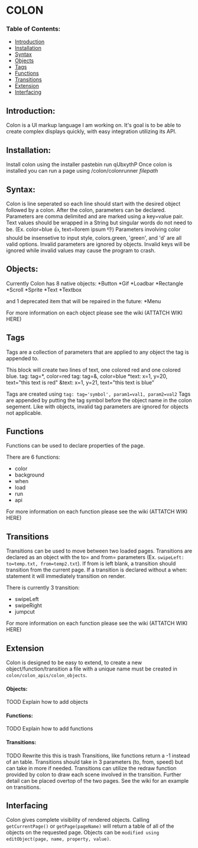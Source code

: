 # COLON

### Table of Contents:
* [Introduction](https://github.com/Trevor-Johannessen/markup#Introduction)
* [Installation](https://github.com/Trevor-Johannessen/markup#Installation)
* [Syntax](https://github.com/Trevor-Johannessen/markup#Syntax)
* [Objects](https://github.com/Trevor-Johannessen/markup#Objects)
* [Tags](https://github.com/Trevor-Johannessen/markup#Tags)
* [Functions](https://github.com/Trevor-Johannessen/markup#Functions)
* [Transitions](https://github.com/Trevor-Johannessen/markup#Transitions)
* [Extension](https://github.com/Trevor-Johannessen/markup#Extension)
* [Interfacing](https://github.com/Trevor-Johannessen/markup#Interfacing)


## Introduction:

Colon is a UI markup language I am working on. It's goal is to be able to create complex displays quickly, with easy integration utilizing its API.


## Installation:

Install colon using the installer pastebin run qUbxythP
Once colon is installed you can run a page using /colon/colonrunner *filepath*


## Syntax:

Colon is line seperated so each line should start with the desired object followed by a colon. After the colon, parameters can be declared. Parameters are comma delimited and are marked using a key=value pair. Text values should be wrapped in a String but singular words do not need to be. (Ex. color=blue 👍, text=llorem ipsum 👎) Parameters involving color should be insensetive to input style, colors.green, 'green', and 'd' are all valid options. Invalid parameters are ignored by objects. Invalid keys will be ignored while invalid values may cause the program to crash.


## Objects:

Currently Colon has 8 native objects:
 *Button
 *Gif
 *Loadbar
 *Rectangle
 *Scroll
 *Sprite
 *Text
 *Textbox

and 1 deprecated item that will be repaired in the future:
 *Menu

For more information on each object please see the wiki (ATTATCH WIKI HERE)


## Tags

Tags are a collection of parameters that are applied to any object the tag is appended to. 

This block will create two lines of text, one colored red and one colored blue.
	tag: tag=*, color=red
	tag: tag=&, color=blue
	*text: x=1, y=20, text="this text is red"
	&text: x=1, y=21, text="this text is blue"

Tags are created using `tag: tag='symbol', param1=val1, param2=val2`
Tags are appended by putting the tag symbol before the object name in the colon segement. 
Like with objects, invalid tag parameters are ignored for objects not applicable. 


## Functions

Functions can be used to declare properties of the page. 

There are 6 functions: 
 * color 
 * background 
 * when 
 * load
 * run
 * api

For more information on each function please see the wiki (ATTATCH WIKI HERE)

## Transitions
Transitions can be used to move between two loaded pages. Transitions are declared as an object with the to= and from= parameters (Ex. `swipeLeft: to=temp.txt, from=temp2.txt`). If from is left blank, a transition should transition from the current page. If a transition is declared without a when: statement it will immediately transition on render.

There is currently 3 transition:
 * swipeLeft
 * swipeRight
 * jumpcut

For more information on each function please see the wiki (ATTATCH WIKI HERE)


## Extension

Colon is designed to be easy to extend, to create a new object/function/transition a file with a unique name must be created in `colon/colon_apis/colon_objects`. 

#### Objects:
TOOD Explain how to add objects

#### Functions:
TODO Explain how to add functions

#### Transitions:
TODO Rewrite this this is trash
Transitions, like functions return a -1 instead of an table. Transitions should take in 3 parameters (to, from, speed) but can take in more if needed. Transitions can utilize the redraw function provided by colon to draw each scene involved in the transition. Further detail can be placed overtop of the two pages. See the wiki for an example on transitions.


## Interfacing
Colon gives complete visibility of rendered objects. Calling `getCurrentPage()` or `getPage(pageName)` will return a table of all of the objects on the requested page. Objects can be `modified using editObject(page, name, property, value)`.
